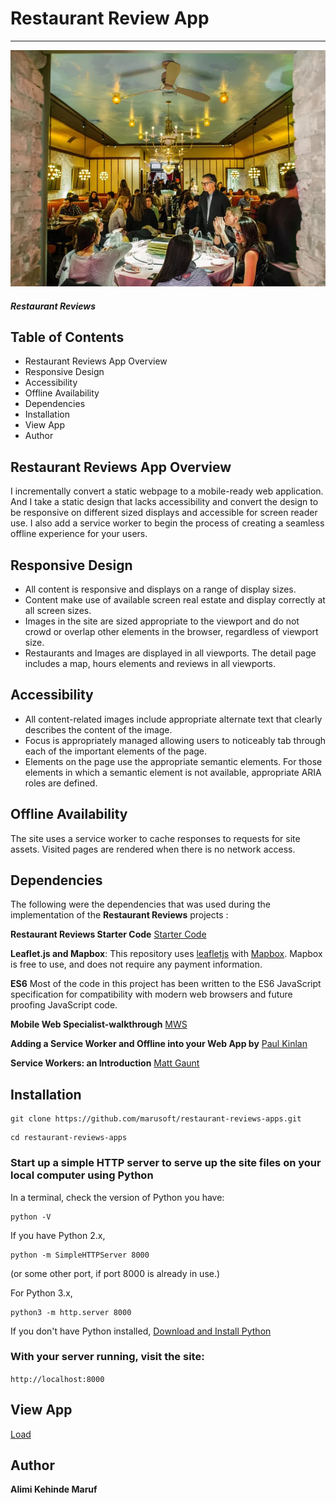 # Restaurant Review App
---

![Restaurant](./img/1.jpg)

#### _Restaurant Reviews_

## Table of Contents
* Restaurant Reviews App Overview
* Responsive Design
* Accessibility
* Offline Availability
* Dependencies
* Installation
* View App
* Author

## Restaurant Reviews App Overview
I incrementally convert a static webpage to a mobile-ready web application. And I take a static design that lacks accessibility and convert the design to be responsive on different sized displays and accessible for screen reader use. I also add a service worker to begin the process of creating a seamless offline experience for your users.

## Responsive Design
* All content is responsive and displays on a range of display sizes.
* Content make use of available screen real estate and display correctly at all screen sizes.
* Images in the site are sized appropriate to the viewport and do not crowd or overlap other elements in the
  browser, regardless of viewport size.
* Restaurants and Images are displayed in all viewports. The detail page includes a map, hours
  elements and reviews in all viewports.  

## Accessibility
* All content-related images include appropriate alternate text that clearly describes the content of the image.
* Focus is appropriately managed allowing users to noticeably tab through each of the important elements of the page.
* Elements on the page use the appropriate semantic elements. For those elements in which a semantic element is not available, appropriate ARIA roles are defined.

## Offline Availability
 The site uses a service worker to cache responses to requests for site assets. Visited pages are rendered when there is no network access.

## Dependencies
The following were the dependencies that was used during the implementation of the **Restaurant Reviews** projects :

**Restaurant Reviews Starter Code**
[Starter Code](https://github.com/udacity/mws-restaurant-stage-1)

**Leaflet.js and Mapbox**:
This repository uses [leafletjs](https://leafletjs.com/) with [Mapbox](https://www.mapbox.com/). Mapbox is free to use, and does not require any payment information. 

**ES6**
Most of the code in this project has been written to the ES6 JavaScript specification for compatibility with modern web browsers and future proofing JavaScript code. 

**Mobile Web Specialist-walkthrough**
[MWS](https://alexandroperez.github.io/mws-walkthrough/)

**Adding a Service Worker and Offline into your Web App by**
[Paul Kinlan](https://developers.google.com/web/fundamentals/codelabs/offline/)

**Service Workers: an Introduction**
[Matt Gaunt](https://developers.google.com/web/fundamentals/primers/service-workers/)

## Installation

```
git clone https://github.com/marusoft/restaurant-reviews-apps.git

```

```
cd restaurant-reviews-apps

```

### Start up a simple HTTP server to serve up the site files on your local computer using Python

In a terminal, check the version of Python you have: 


```
python -V

```

If you have Python 2.x, 

```
python -m SimpleHTTPServer 8000

```

(or some other port, if port 8000 is already in use.) 

For Python 3.x,

```
python3 -m http.server 8000

```

If you don't have Python installed, [Download and Install Python](https://www.python.org/) 

### With your server running, visit the site: 

`http://localhost:8000`


## View App 

[Load](https://marusoft.github.io/restaurant-reviews-app/)

## Author

**Alimi Kehinde Maruf**